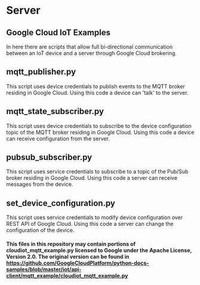 # Server

## Google Cloud IoT Examples
In here there are scripts that allow full bi-directional communication between an IoT device and a server through Google Cloud brokering.


## mqtt_publisher.py
This script uses device credentials to publish events to the MQTT broker residing in Google Cloud.
Using this code a device can 'talk' to the server.

## mqtt_state_subscriber.py
This script uses device credentials to subscribe to the device configuration topic of the MQTT broker residing in Google Cloud.
Using this code a device can receive configuration from the server.

## pubsub_subscriber.py
This script uses service credentials to subscribe to a topic of the Pub/Sub broker residing in Google Cloud.
Using this code a server can receive messages from the device.

## set_device_configuration.py
This script uses service credentials to modify device configuration over REST API of Google Cloud.
Using this code a server can change the configuration of the device.

#### This files in this repository may contain portions of cloudiot_mqtt_example.py licensed to Google under the Apache License, Version 2.0. The original version can be found in https://github.com/GoogleCloudPlatform/python-docs-samples/blob/master/iot/api-client/mqtt_example/cloudiot_mqtt_example.py

